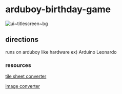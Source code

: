 # arduboy-birthday-game

![ui~titlescreen~bg](https://github.com/cjgammon/arduboy-birthday-game/assets/192022/12e54039-e2b5-478e-b0a2-404b24606af0)

## directions

runs on arduboy like hardware ex) Arduino Leonardo

### resources

[tile sheet converter](http://www.bloggingadeadhorse.com/TeamARGTileSheetConverter/)

[image converter](http://www.bloggingadeadhorse.com/TeamARGImgConverter/)
